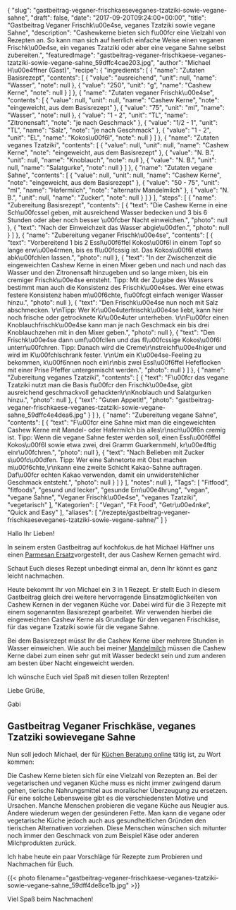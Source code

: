 {
    "slug": "gastbeitrag-veganer-frischkaeseveganes-tzatziki-sowie-vegane-sahne",
    "draft": false,
    "date": "2017-09-20T09:24:00+00:00",
    "title": "Gastbeitrag Veganer Frischk\u00e4se, veganes Tzatziki sowie vegane Sahne",
    "description": "Cashewkerne bieten sich f\u00fcr eine Vielzahl von Rezepten an. So kann man sich auf herrlich einfache Weise einen veganen Frischk\u00e4se, ein veganes Tzatziki oder aber eine vegane Sahne selbst zubereiten.",
    "featuredImage": "gastbeitrag-veganer-frischkaese-veganes-tzatziki-sowie-vegane-sahne_59dffc4cae203.jpg",
    "author": "Michael H\u00e4ffner (Gast)",
    "recipe": {
        "ingredients": [
            {
                "name": "Zutaten Basisrezept",
                "contents": [
                    {
                        "value": "ausreichend",
                        "unit": null,
                        "name": "Wasser",
                        "note": null
                    },
                    {
                        "value": "250",
                        "unit": "g",
                        "name": "Cashew Kerne",
                        "note": null
                    }
                ]
            },
            {
                "name": "Zutaten veganer Frischk\u00e4se",
                "contents": [
                    {
                        "value": null,
                        "unit": null,
                        "name": "Cashew Kerne",
                        "note": "eingeweicht, aus dem Basisrezept"
                    },
                    {
                        "value": "75",
                        "unit": "ml",
                        "name": "Wasser",
                        "note": null
                    },
                    {
                        "value": "1 - 2",
                        "unit": "TL",
                        "name": "Zitronensaft",
                        "note": "je nach Geschmack"
                    },
                    {
                        "value": "1\/2 - 1",
                        "unit": "TL",
                        "name": "Salz",
                        "note": "je nach Geschmack"
                    },
                    {
                        "value": "1 - 2",
                        "unit": "EL",
                        "name": "Kokos\u00f6l",
                        "note": null
                    }
                ]
            },
            {
                "name": "Zutaten veganes Tzatziki",
                "contents": [
                    {
                        "value": null,
                        "unit": null,
                        "name": "Cashew Kerne",
                        "note": "eingeweicht, aus dem Basisrezept"
                    },
                    {
                        "value": "N. B.",
                        "unit": null,
                        "name": "Knoblauch",
                        "note": null
                    },
                    {
                        "value": "N. B.",
                        "unit": null,
                        "name": "Salatgurke",
                        "note": null
                    }
                ]
            },
            {
                "name": "Zutaten vegane Sahne",
                "contents": [
                    {
                        "value": null,
                        "unit": null,
                        "name": "Cashew Kerne",
                        "note": "eingeweicht, aus dem Basisrezept"
                    },
                    {
                        "value": "50 - 75",
                        "unit": "ml",
                        "name": "Hafermilch",
                        "note": "alternativ Mandelmilch"
                    },
                    {
                        "value": "N. B.",
                        "unit": null,
                        "name": "Zucker",
                        "note": null
                    }
                ]
            }
        ],
        "steps": [
            {
                "name": "Zubereitung Basisrezept",
                "contents": [
                    {
                        "text": "Die Cashew Kerne in eine Sch\u00fcssel geben, mit ausreichend Wasser bedecken und 3 bis 6 Stunden oder aber noch besser \u00fcber Nacht  einweichen.",
                        "photo": null
                    },
                    {
                        "text": "Nach der Einweichzeit das Wasser abgie\u00dfen.",
                        "photo": null
                    }
                ]
            },
            {
                "name": "Zubereitung veganer Frischk\u00e4se",
                "contents": [
                    {
                        "text": "Vorbereitend 1 bis 2 Essl\u00f6ffel Kokos\u00f6l in einem Topf so lange erw\u00e4rmen,  bis es fl\u00fcssig ist. Das Kokos\u00f6l etwas abk\u00fchlen lassen.",
                        "photo": null
                    },
                    {
                        "text": "In der Zwischenzeit die eingeweichten Cashew Kerne in einen Mixer geben und nach und nach das Wasser und den Zitronensaft hinzugeben und so lange mixen, bis ein cremiger Frischk\u00e4se entsteht. Tipp: Mit der Zugabe des Wassers bestimmt man auch die Konsistenz des Frischk\u00e4ses. Wer eine etwas festere Konsistenz haben m\u00f6chte, f\u00fcgt einfach weniger Wasser hinzu.",
                        "photo": null
                    },
                    {
                        "text": "Den Frischk\u00e4se nun noch mit Salz abschmecken. \r\nTipp: Wer Kr\u00e4uterfrischk\u00e4se liebt, kann hier noch frische oder getrocknete Kr\u00e4uter unterheben. \r\nF\u00fcr einen Knoblauchfrischk\u00e4se kann man je nach Geschmack ein bis drei Knoblauchzehen mit in den Mixer geben.",
                        "photo": null
                    },
                    {
                        "text": "Den Frischk\u00e4se dann umf\u00fcllen und das fl\u00fcssige Kokos\u00f6l unterr\u00fchren. Tipp: Danach wird die Creme\r\nstreichf\u00e4higer und wird im K\u00fchlschrank fester. \r\nUm ein K\u00e4se-Feeling zu bekommen, k\u00f6nnen noch ein\r\nbis zwei Essl\u00f6ffel Hefeflocken mit einer Prise Pfeffer untergemischt werden.",
                        "photo": null
                    }
                ]
            },
            {
                "name": "Zubereitung veganes Tzatziki",
                "contents": [
                    {
                        "text": "F\u00fcr das vegane Tzatziki nutzt man die Basis f\u00fcr den Frischk\u00e4se, gibt ausreichend geschmackvoll gehackten\r\nKnoblauch und Salatgurken hinzu.",
                        "photo": null
                    },
                    {
                        "text": "Guten Appetit!",
                        "photo": "gastbeitrag-veganer-frischkaese-veganes-tzatziki-sowie-vegane-sahne_59dffc4e4dea6.jpg"
                    }
                ]
            },
            {
                "name": "Zubereitung vegane Sahne",
                "contents": [
                    {
                        "text": "F\u00fcr eine Sahne mixt man die eingeweichten Cashew Kerne mit Mandel- oder Hafermilch bis alles\r\nsch\u00f6n cremig ist. Tipp: Wenn die vegane Sahne fester werden soll, einen Essl\u00f6ffel Kokos\u00f6l sowie etwa zwei, drei Gramm Guarkernmehl, kr\u00e4ftig einr\u00fchren.",
                        "photo": null
                    },
                    {
                        "text": "Nach Belieben mit Zucker s\u00fc\u00dfen. Tipp: Wer eine Sahnetorte mit Obst machen m\u00f6chte,\r\nkann eine zweite Schicht Kakao-Sahne auftragen. Daf\u00fcr echten Kakao verwenden, damit ein unwiderstehlicher Geschmack entsteht.",
                        "photo": null
                    }
                ]
            }
        ],
        "notes": null
    },
    "Tags": [
        "Fitfood",
        "fitfoods",
        "gesund und lecker",
        "gesunde Ern\u00e4hrung",
        "vegan",
        "vegane Sahne",
        "Veganer Frischk\u00e4se",
        "veganes Tzatziki",
        "vegetarisch"
    ],
    "Kategorien": [
        "Vegan",
        "Fit Food",
        "Getr\u00e4nke",
        "Quick and Easy"
    ],
    "aliases": [
        "\/rezepte\/gastbeitrag-veganer-frischkaeseveganes-tzatziki-sowie-vegane-sahne\/"
    ]
}

Hallo Ihr Lieben!

In seinem ersten Gastbeitrag auf kochfokus.de hat Michael Häffner uns einen [Parmesan Ersatz][1]vorgestellt, der aus Cashew Kernen gemacht wird.

Schaut Euch dieses Rezept unbedingt einmal an, denn Ihr könnt es ganz leicht nachmachen.

Heute bekommt Ihr von Michael ein 3 in 1 Rezept. Er stellt Euch in diesem Gastbeitrag gleich drei weitere hervorragende Einsatzmöglichkeiten von Cashew Kernen in der veganen Küche vor. Dabei wird für die 3 Rezepte mit einem sogenannten Basisrezept gearbeitet. Wir verwenden hierbei die eingeweichten Cashew Kerne als Grundlage für den veganen Frischkäse, für das vegane Tzatziki sowie für die vegane Sahne.

Bei dem Basisrezept müsst Ihr die Cashew Kerne über mehrere Stunden in Wasser einweichen. Wie auch bei meiner [Mandelmilch][2] müssen die Cashew Kerne dabei zum einen sehr gut mit Wasser bedeckt sein und zum anderen am besten über Nacht eingeweicht werden.

Ich wünsche Euch viel Spaß mit diesen tollen Rezepten!

Liebe Grüße,

Gabi

## Gastbeitrag Veganer Frischkäse, veganes Tzatziki sowievegane Sahne

Nun soll jedoch Michael, der für [Küchen Beratung online][3] tätig ist, zu Wort kommen:

Die Cashew Kerne bieten sich für eine Vielzahl von Rezepten an. Bei der vegetarischen und veganen Küche muss es nicht immer zwingend darum gehen, tierische Nahrungsmittel aus moralischer Überzeugung zu ersetzen. Für eine solche Lebensweise gibt es die verschiedensten Motive und Ursachen. Manche Menschen probieren die vegane Küche aus Neugier aus. Andere wiederum wegen der gesünderen Fette. Man kann die vegane oder vegetarische Küche jedoch auch aus gesundheitlichen Gründen den tierischen Alternativen vorziehen. Diese Menschen wünschen sich mitunter noch immer den Geschmack von zum Beispiel Käse oder anderen Milchprodukten zurück.

Ich habe heute ein paar Vorschläge für Rezepte zum Probieren und Nachmachen für Euch.

{{< photo filename="gastbeitrag-veganer-frischkaese-veganes-tzatziki-sowie-vegane-sahne_59dff4de8ce1b.jpg" >}}

Viel Spaß beim Nachmachen!

 [1]: https://kochfokus.de/rezepte/gastbeitrag-parmesan-ersatz-mit-cashew-kernen-als-pulverstreu/
 [2]: https://kochfokus.de/rezepte/mandelmilch-selbst-gemacht/
 [3]: https://www.kuechen-beratung-online.de/
